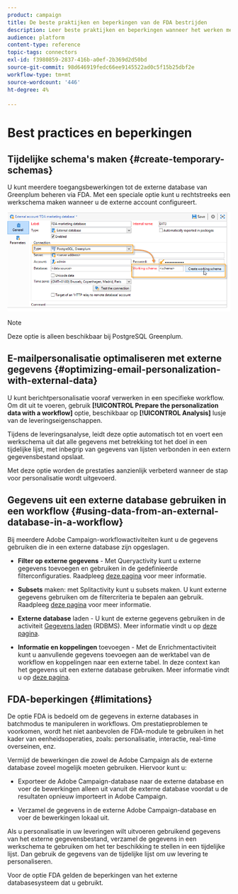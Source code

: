 ```yaml
---
product: campaign
title: De beste praktijken en beperkingen van de FDA bestrijden
description: Leer beste praktijken en beperkingen wanneer het werken met een externe gegevensbestand (FDA)
audience: platform
content-type: reference
topic-tags: connectors
exl-id: f3980859-2837-416b-a0ef-2b369d2d50bd
source-git-commit: 98d646919fedc66ee9145522ad0c5f15b25dbf2e
workflow-type: tm+mt
source-wordcount: '446'
ht-degree: 4%

---
```


# Best practices en beperkingen

## Tijdelijke schema&#39;s maken {#create-temporary-schemas}

U kunt meerdere toegangsbewerkingen tot de externe database van Greenplum beheren via FDA. Met een speciale optie kunt u rechtstreeks een werkschema maken wanneer u de externe account configureert.

![](assets/fda_work_table.png)

>[!NOTE]
>
>Deze optie is alleen beschikbaar bij PostgreSQL Greenplum.

## E-mailpersonalisatie optimaliseren met externe gegevens {#optimizing-email-personalization-with-external-data}

U kunt berichtpersonalisatie vooraf verwerken in een specifieke workflow. Om dit uit te voeren, gebruik **[!UICONTROL Prepare the personalization data with a workflow]** optie, beschikbaar op **[!UICONTROL Analysis]** lusje van de leveringseigenschappen.

Tijdens de leveringsanalyse, leidt deze optie automatisch tot en voert een werkschema uit dat alle gegevens met betrekking tot het doel in een tijdelijke lijst, met inbegrip van gegevens van lijsten verbonden in een extern gegevensbestand opslaat.

Met deze optie worden de prestaties aanzienlijk verbeterd wanneer de stap voor personalisatie wordt uitgevoerd.

## Gegevens uit een externe database gebruiken in een workflow {#using-data-from-an-external-database-in-a-workflow}

Bij meerdere Adobe Campaign-workflowactiviteiten kunt u de gegevens gebruiken die in een externe database zijn opgeslagen.

* **Filter op externe gegevens**  - Met  [](../../workflow/using/targeting-data.md#selecting-data) Queryactivity kunt u externe gegevens toevoegen en gebruiken in de gedefinieerde filterconfiguraties. Raadpleeg [deze pagina](../../workflow/using/targeting-data.md#selecting-data) voor meer informatie.

* **Subsets**  maken: met  [](../../workflow/using/split.md) Splitactivity kunt u subsets maken. U kunt externe gegevens gebruiken om de filtercriteria te bepalen aan gebruik. Raadpleeg [deze pagina](../../workflow/using/split.md) voor meer informatie.

* **Externe database**  laden - U kunt de externe gegevens gebruiken in de activiteit  [Gegevens laden](../../workflow/using/data-loading--rdbms-.md)  (RDBMS). Meer informatie vindt u op [deze pagina](../../workflow/using/data-loading--rdbms-.md).

* **Informatie en koppelingen**  toevoegen - Met de  [](../../workflow/using/enrichment.md) Enrichmentactiviteit kunt u aanvullende gegevens toevoegen aan de werktabel van de workflow en koppelingen naar een externe tabel. In deze context kan het gegevens uit een externe database gebruiken. Meer informatie vindt u op [deze pagina](../../workflow/using/enrichment.md).

## FDA-beperkingen {#limitations}

De optie FDA is bedoeld om de gegevens in externe databases in batchmodus te manipuleren in workflows. Om prestatieproblemen te voorkomen, wordt het niet aanbevolen de FDA-module te gebruiken in het kader van eenheidsoperaties, zoals: personalisatie, interactie, real-time overseinen, enz.

Vermijd de bewerkingen die zowel de Adobe Campaign als de externe database zoveel mogelijk moeten gebruiken. Hiervoor kunt u:

* Exporteer de Adobe Campaign-database naar de externe database en voer de bewerkingen alleen uit vanuit de externe database voordat u de resultaten opnieuw importeert in Adobe Campaign.

* Verzamel de gegevens in de externe Adobe Campaign-database en voer de bewerkingen lokaal uit.

Als u personalisatie in uw leveringen wilt uitvoeren gebruikend gegevens van het externe gegevensbestand, verzamel de gegevens in een werkschema te gebruiken om het ter beschikking te stellen in een tijdelijke lijst. Dan gebruik de gegevens van de tijdelijke lijst om uw levering te personaliseren.

Voor de optie FDA gelden de beperkingen van het externe databasesysteem dat u gebruikt.
